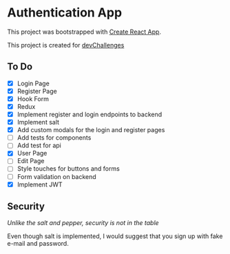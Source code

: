 # Authentication App

This project was bootstrapped with [Create React App](https://github.com/facebook/create-react-app).

This project is created for [devChallenges](https://devchallenges.io/challenges/N1fvBjQfhlkctmwj1tnw)

## To Do
- [x] Login Page
- [x] Register Page
- [x] Hook Form
- [x] Redux
- [x] Implement register and login endpoints to backend 
- [x] Implement salt 
- [x] Add custom modals for the login and register pages
- [ ] Add tests for components
- [ ] Add test for api
- [X] User Page
- [ ] Edit Page
- [ ] Style touches for buttons and forms
- [ ] Form validation on backend
- [X] Implement JWT

## Security
*Unlike the salt and pepper, security is not in the table*

Even though salt is implemented, I would suggest that you sign up with fake e-mail and password.